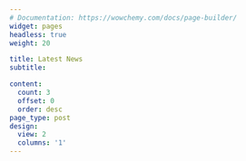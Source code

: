 ```yaml
---
# Documentation: https://wowchemy.com/docs/page-builder/
widget: pages
headless: true
weight: 20

title: Latest News
subtitle:

content:
  count: 3
  offset: 0
  order: desc
page_type: post
design:
  view: 2
  columns: '1'
---
```

